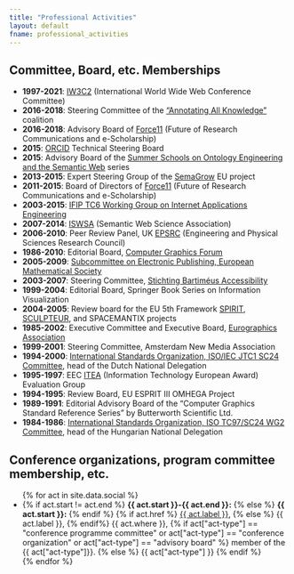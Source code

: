 ```yaml
---
title: "Professional Activities"
layout: default
fname: professional_activities
---
```


Committee, Board, etc. Memberships
----------------------------------

-	**1997-2021**: [IW3C2](http://www.iw3c2.org/) (International World Wide Web Conference Committee)
-	**2016-2018**: Steering Committee of the [“Annotating All Knowledge”](https://hypothes.is/annotating-all-knowledge/) coalition
-	**2016-2018**: Advisory Board of [Force11](http://www.force11.org) (Future of Research Communications and e-Scholarship)
-	**2015**: [ORCID](http://www.orcid.org/) Technical Steering Board
-	**2015**: Advisory Board of the [Summer Schools on Ontology Engineering and the Semantic Web](http://www.orcid.org/) series
-	**2013-2015**: Expert Steering Group of the [SemaGrow](http://semagrow.eu/) EU project
-	**2011-2015**: Board of Directors of [Force11](http://www.force11.org) (Future of Research Communications and e-Scholarship)
-	**2003-2015**: [IFIP TC6 Working Group on Internet Applications Engineering](http://www.ifip.tu-graz.ac.at/TC6/)
-	**2007-2014**: [ISWSA](http://www.iswsa.org/) (Semantic Web Science Association)
-	**2006-2010**: Peer Review Panel, UK [EPSRC](http://www.epsrc.ac.uk/) (Engineering and Physical Sciences Research Council)
-	**1986-2010**: Editorial Board, [Computer Graphics Forum](http://www.eg.org/EG/Publications/CGF)
-	**2005-2009**: [Subcommittee on Electronic Publishing, European Mathematical Society](http://www.emis.de/committees.html#ep)
-	**2003-2007**: Steering Committee, [Stichting Bartiméus Accessibility](http://www.accessibility.nl/)
-	**1999-2004**: Editorial Board, Springer Book Series on Information Visualization
-	**2004-2005**: Review board for the EU 5th Framework [SPIRIT](http://www.geo-spirit.org/), [SCULPTEUR](http://www.sculpteurweb.org/), and SPACEMANTIX projects
-	**1985-2002**: Executive Committee and Executive Board, [Eurographics Association](http://www.eg.org/)
-	**1999-2001**: Steering Committee, Amsterdam New Media Association
-	**1994-2000**: [International Standards Organization, ISO/IEC JTC1 SC24 Committee](http://www.bsi.org.uk/sc24/), head of the Dutch National Delegation
-	**1995-1997**: EEC [ITEA](http://www.itea.tm.fr/) (Information Technology European Award) Evaluation Group
-	**1994-1995**: Review Board, EU ESPRIT III OMHEGA Project
-	**1989-1991**: Editorial Advisory Board of the “Computer Graphics Standard Reference Series” by Butterworth Scientific Ltd.
-	**1984-1986**: [International Standards Organization, ISO TC97/SC24 WG2 Committee](http://www.bsi.org.uk/sc24/), head of the Hungarian National Delegation


Conference organizations, program committee membership, etc.
--------------------------------------------------------------

<ul>
    {% for act in site.data.social %}
    <li>
    {% if act.start != act.end %}
        <strong>{{ act.start }}-{{ act.end }}:</strong> 
    {% else %}
        <strong>{{ act.start }}:</strong>
    {% endif %}
    {% if act.href %}
        <a href="{{ act.href }}">{{ act.label }}</a>, 
    {% else %}
        {{ act.label }}, 
    {% endif%}
    {{ act.where }},
    {% if act["act-type"] == "conference programme committee" or act["act-type"] == "conference organization" or act["act-type"] == "advisory board" %}
        member of the {{ act["act-type"]}}.
    {% else %}
        {{ act["act-type"] }}
    {% endif %}
    </li>
    {% endfor %}

</ul>
